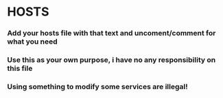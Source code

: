 # HOSTS
### Add your hosts file with that text and uncoment/comment for what you need
### Use this as your own purpose, i have no any responsibility on this file
### Using something to modify some services are illegal! 
